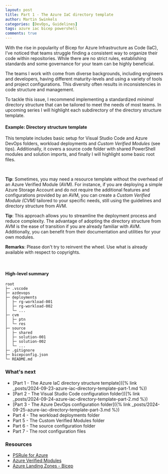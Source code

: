 ```yaml
---
layout: post
title: Part 1 - The Azure IaC directory template
author: Martin Swinkels
categories: [DevOps, Guidelines]
tags: azure iac bicep powershell
comments: true
---
```


With the rise in popularity of Bicep for Azure Infrastructure as Code (IaC), I’ve noticed that teams struggle finding a consistent way to organize their code within repositories. While there are no strict rules, establishing standards and some governance for your team can be highly beneficial.

The teams I work with come from diverse backgrounds, including engineers and developers, having different maturity-levels and using a variety of tools and project configurations. This diversity often results in inconsistencies in code structure and management.

To tackle this issue, I recommend implementing a standardized _minimal_ directory structure that can be tailored to meet the needs of most teams. In upcoming series I will highlight each subdirectory of the directory structure template.

#### Example: Directory structure template

This template includes basic setup for Visual Studio Code and Azure DevOps folders, workload deployments and _Custom Verified Modules_ (see tips). Additionally, it covers a source code folder with shared PowerShell modules and solution imports, and finally I will highlight some basic root files.

<br>

<div class="tip">
    <p><strong>Tip</strong>: Sometimes, you may need a resource template without the overhead of an Azure Verified Module (AVM). For instance, if you are deploying a simple Azure Storage Account and do not require the additional features and configurations provided by an AVM, you can create a <i>Custom Verified Module (CVM)</i> tailored to your specific needs, still using the guidelines and directory structure from AVM.</p>
</div>

<div class="tip">
    <p><strong>Tip</strong>: This approach allows you to streamline the deployment process and reduce complexity. The advantage of adopting the directory structure from AVM is the ease of transition if you are already familiar with AVM. Additionally, you can benefit from their documentation and utilities for your own modules.</p>
</div>

<div class="important">
    <p><strong>Remarks</strong>: Please don't try to reinvent the wheel. Use what is already available with respect to copyrights.</p>
</div>

<br>

#### High-level summary

```pre
root
├─ .vscode
├─ azdevops
├─ deployments
│  ├─ rg-workload-001
│  ├─ rg-workload-002
│  └─ ...
├─ cvm
│  ├─ ptn
│  └─ res
├─ source
│  ├─ shared
│  ├─ solution-001
│  ├─ solution-002
│  └─ ...
├─ .gitignore
├─ bicepconfig.json
└─ README.md
```

### What's next

- [Part 1 - The Azure IaC directory structure template]({% link _posts/2024-09-23-azure-iac-directory-template-part-1.md %})
- [Part 2 - The Visual Studio Code configuration folder]({% link _posts/2024-09-24-azure-iac-directory-template-part-2.md %})
- [Part 3 - The Azure DevOps configuration folder]({% link _posts/2024-09-25-azure-iac-directory-template-part-3.md %})
- Part 4 - The workload deployments folder
- Part 5 - The Custom Verified Modules folder
- Part 6 - The source configuration folder
- Part 7 - The root configuration files

<!-- omit from toc -->
### Resources

- <a href="https://azure.github.io/PSRule.Rules.Azure" target="_blanc">PSRule for Azure</a>
- <a href="https://azure.github.io/Azure-Verified-Modules/" target="_blanc">Azure Verified Modules</a>
- <a href="https://github.com/Azure/ALZ-Bicep" target="_blanc">Azure Landing Zones - Bicep</a>
